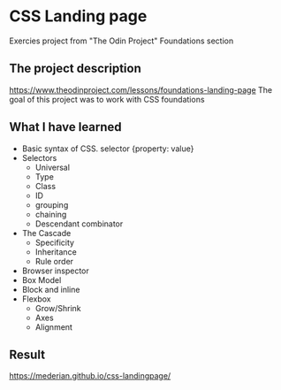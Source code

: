 # CSS Landing page
Exercies project from "The Odin Project" Foundations section

## The project description
https://www.theodinproject.com/lessons/foundations-landing-page
The goal of this project was to work with CSS foundations

## What I have learned
- Basic syntax of CSS. selector {property: value}
- Selectors 
	- Universal
	- Type
	- Class
	- ID
	- grouping
	- chaining
	- Descendant combinator
- The Cascade
	- Specificity 
	- Inheritance
	- Rule order
- Browser inspector
- Box Model
- Block and inline
- Flexbox
	- Grow/Shrink
	- Axes
	- Alignment


## Result
https://mederian.github.io/css-landingpage/
